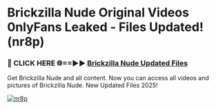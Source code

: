 # Brickzilla Nude Original Videos 0nlyFans Leaked - Files Updated! (nr8p)

<h3>🔴 CLICK HERE 🌐==►► <a href="https://tinyurl.com/y5r63du9" rel="nofollow">Brickzilla Nude Updated Files</a></h3>

Get Brickzilla Nude and all content. Now you can access all videos and pictures of Brickzilla Nude. New Updated Files 2025!

[![nr8p](https://i.imgur.com/UVo9nyh.gif)](https://tinyurl.com/y5r63du9)